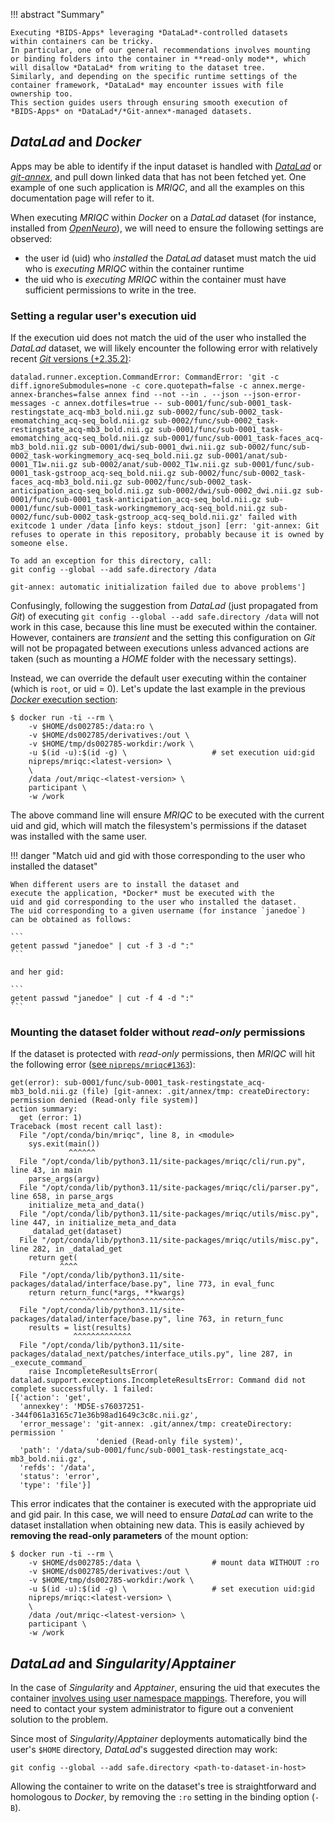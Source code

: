 !!! abstract "Summary"

    Executing *BIDS-Apps* leveraging *DataLad*-controlled datasets
    within containers can be tricky.
    In particular, one of our general recommendations involves mounting
    or binding folders into the container in **read-only mode**, which
    will disallow *DataLad* from writing to the dataset tree.
    Similarly, and depending on the specific runtime settings of the
    container framework, *DataLad* may encounter issues with file ownership too.
    This section guides users through ensuring smooth execution of
    *BIDS-Apps* on *DataLad*/*Git-annex*-managed datasets.

## *DataLad* and *Docker*

Apps may be able to identify if the input dataset is handled with
[*DataLad*](https://www.datalad.org/) or [*git-annex*](https://git-annex.branchable.com), and pull down linked data that has not
been fetched yet.
One example of one such application is *MRIQC*, and all the examples
on this documentation page will refer to it.

When executing *MRIQC* within *Docker* on a *DataLad* dataset
(for instance, installed from [*OpenNeuro*](https://openneuro.org)),
we will need to ensure the following settings are observed:

* the user id (uid) who *installed* the *DataLad* dataset must match
  the uid who is *executing MRIQC* within the container runtime
* the uid who is *executing MRIQC* within the container must
  have sufficient permissions to write in the tree.

### Setting a regular user's execution uid

If the execution uid does not match the uid of the user who installed
the *DataLad* dataset, we will likely encounter the following error
with relatively recent
[*Git* versions (+2.35.2)](https://github.blog/open-source/git/git-security-vulnerability-announced/#):

```
datalad.runner.exception.CommandError: CommandError: 'git -c diff.ignoreSubmodules=none -c core.quotepath=false -c annex.merge-annex-branches=false annex find --not --in . --json --json-error-messages -c annex.dotfiles=true -- sub-0001/func/sub-0001_task-restingstate_acq-mb3_bold.nii.gz sub-0002/func/sub-0002_task-emomatching_acq-seq_bold.nii.gz sub-0002/func/sub-0002_task-restingstate_acq-mb3_bold.nii.gz sub-0001/func/sub-0001_task-emomatching_acq-seq_bold.nii.gz sub-0001/func/sub-0001_task-faces_acq-mb3_bold.nii.gz sub-0001/dwi/sub-0001_dwi.nii.gz sub-0002/func/sub-0002_task-workingmemory_acq-seq_bold.nii.gz sub-0001/anat/sub-0001_T1w.nii.gz sub-0002/anat/sub-0002_T1w.nii.gz sub-0001/func/sub-0001_task-gstroop_acq-seq_bold.nii.gz sub-0002/func/sub-0002_task-faces_acq-mb3_bold.nii.gz sub-0002/func/sub-0002_task-anticipation_acq-seq_bold.nii.gz sub-0002/dwi/sub-0002_dwi.nii.gz sub-0001/func/sub-0001_task-anticipation_acq-seq_bold.nii.gz sub-0001/func/sub-0001_task-workingmemory_acq-seq_bold.nii.gz sub-0002/func/sub-0002_task-gstroop_acq-seq_bold.nii.gz' failed with exitcode 1 under /data [info keys: stdout_json] [err: 'git-annex: Git refuses to operate in this repository, probably because it is owned by someone else.

To add an exception for this directory, call:
git config --global --add safe.directory /data

git-annex: automatic initialization failed due to above problems']
```

Confusingly, following the suggestion from *DataLad*
(just propagated from *Git*) of executing
`git config --global --add safe.directory /data` will not work in this
case, because this line must be executed within the container.
However, containers are *transient* and the setting this configuration
on *Git* will not be propagated between executions unless advanced
actions are taken (such as mounting a *HOME* folder with the necessary settings).

Instead, we can override the default user executing within the container
(which is `root`, or uid = 0).
Let's update the last example in the previous
[*Docker* execution section](docker.md#running-a-niprep-directly-interacting-with-the-docker-engine):


``` {.shell hl_lines="5"}
$ docker run -ti --rm \
    -v $HOME/ds002785:/data:ro \
    -v $HOME/ds002785/derivatives:/out \
    -v $HOME/tmp/ds002785-workdir:/work \
    -u $(id -u):$(id -g) \                   # set execution uid:gid
    nipreps/mriqc:<latest-version> \
    \
    /data /out/mriqc-<latest-version> \
    participant \
    -w /work
```

The above command line will ensure *MRIQC* to be executed with the current
uid and gid, which will match the filesystem's permissions if the dataset
was installed with the same user.

!!! danger "Match uid and gid with those corresponding to the user who installed the dataset"

    When different users are to install the dataset and
    execute the application, *Docker* must be executed with the
    uid and gid corresponding to the user who installed the dataset.
    The uid corresponding to a given username (for instance `janedoe`)
    can be obtained as follows:

    ```
    getent passwd "janedoe" | cut -f 3 -d ":"
    ```

    and her gid:

    ```
    getent passwd "janedoe" | cut -f 4 -d ":"
    ```

### Mounting the dataset folder without *read-only* permissions

If the dataset is protected with *read-only* permissions, then *MRIQC*
will hit the following error
([see `nipreps/mriqc#1363`](https://github.com/nipreps/mriqc/issues/1363)):

```
get(error): sub-0001/func/sub-0001_task-restingstate_acq-mb3_bold.nii.gz (file) [git-annex: .git/annex/tmp: createDirectory: permission denied (Read-only file system)]
action summary:
  get (error: 1)
Traceback (most recent call last):
  File "/opt/conda/bin/mriqc", line 8, in <module>
    sys.exit(main())
             ^^^^^^
  File "/opt/conda/lib/python3.11/site-packages/mriqc/cli/run.py", line 43, in main
    parse_args(argv)
  File "/opt/conda/lib/python3.11/site-packages/mriqc/cli/parser.py", line 658, in parse_args
    initialize_meta_and_data()
  File "/opt/conda/lib/python3.11/site-packages/mriqc/utils/misc.py", line 447, in initialize_meta_and_data
    _datalad_get(dataset)
  File "/opt/conda/lib/python3.11/site-packages/mriqc/utils/misc.py", line 282, in _datalad_get
    return get(
           ^^^^
  File "/opt/conda/lib/python3.11/site-packages/datalad/interface/base.py", line 773, in eval_func
    return return_func(*args, **kwargs)
           ^^^^^^^^^^^^^^^^^^^^^^^^^^^^
  File "/opt/conda/lib/python3.11/site-packages/datalad/interface/base.py", line 763, in return_func
    results = list(results)
              ^^^^^^^^^^^^^
  File "/opt/conda/lib/python3.11/site-packages/datalad_next/patches/interface_utils.py", line 287, in _execute_command_
    raise IncompleteResultsError(
datalad.support.exceptions.IncompleteResultsError: Command did not complete successfully. 1 failed:
[{'action': 'get',
  'annexkey': 'MD5E-s76037251--344f061a3165c71e36b98ad1649c3c8c.nii.gz',
  'error_message': 'git-annex: .git/annex/tmp: createDirectory: permission '
                   'denied (Read-only file system)',
  'path': '/data/sub-0001/func/sub-0001_task-restingstate_acq-mb3_bold.nii.gz',
  'refds': '/data',
  'status': 'error',
  'type': 'file'}]
```

This error indicates that the container is executed with
the appropriate uid and gid pair.
In this case, we will need to ensure *DataLad* can write
to the dataset installation when obtaining new data.
This is easily achieved by **removing the read-only parameters** of the
mount option:

``` {.shell hl_lines="2 5"}
$ docker run -ti --rm \
    -v $HOME/ds002785:/data \                # mount data WITHOUT :ro
    -v $HOME/ds002785/derivatives:/out \
    -v $HOME/tmp/ds002785-workdir:/work \
    -u $(id -u):$(id -g) \                   # set execution uid:gid
    nipreps/mriqc:<latest-version> \
    \
    /data /out/mriqc-<latest-version> \
    participant \
    -w /work
```

## *DataLad* and *Singularity*/*Apptainer*

In the case of *Singularity* and *Apptainer*, ensuring the uid that
executes the container [involves using user namespace mappings](https://apptainer.org/docs/admin/1.0/user_namespace.html#user-namespace-requirementsn).
Therefore, you will need to contact your system administrator to figure
out a convenient solution to the problem.

Since most of *Singularity*/*Apptainer* deployments automatically bind
the user's `$HOME` directory, *DataLad*'s suggested direction may
work:

```
git config --global --add safe.directory <path-to-dataset-in-host>
```

Allowing the container to write on the dataset's tree is straightforward
and homologous to *Docker*, by removing the `:ro` setting in the binding
option (`-B`).
